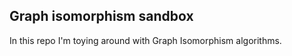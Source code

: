 Graph isomorphism sandbox
-------------------------

In this repo I'm toying around with Graph Isomorphism algorithms.
